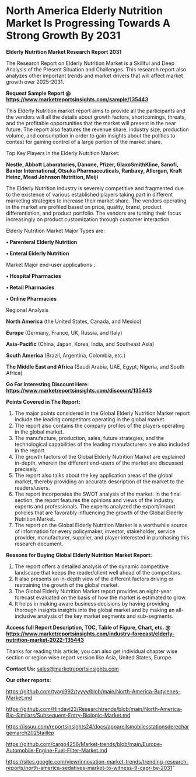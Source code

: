 # North America Elderly Nutrition Market Is Progressing Towards A Strong Growth By 2031

<strong>Elderly Nutrition Market Research Report 2031</strong>

The Research Report on Elderly Nutrition Market is a Skillful and Deep Analysis of the Present Situation and Challenges. This research report also analyzes other important trends and market drivers that will affect market growth over 2025-2031.

<strong>Request Sample Report @ <a href=https://www.marketreportsinsights.com/sample/135443>https://www.marketreportsinsights.com/sample/135443</a></strong>

This Elderly Nutrition market report aims to provide all the participants and the vendors will all the details about growth factors, shortcomings, threats, and the profitable opportunities that the market will present in the near future. The report also features the revenue share, industry size, production volume, and consumption in order to gain insights about the politics to contest for gaining control of a large portion of the market share.

Top Key Players in the Elderly Nutrition Market:

<strong>Nestle, Abbott Laboratories, Danone, Pfizer, GlaxoSmithKline, Sanofi, Baxter International, Otsuka Pharmaceuticals, Ranbaxy, Allergan, Kraft Heinz, Mead Johnson Nutrition, Meiji</strong>

The Elderly Nutrition Industry is severely competitive and fragmented due to the existence of various established players taking part in different marketing strategies to increase their market share. The vendors operating in the market are profiled based on price, quality, brand, product differentiation, and product portfolio. The vendors are turning their focus increasingly on product customization through customer interaction.

Elderly Nutrition Market Major Types are:

<strong>• Parenteral Elderly Nutrition

• Enteral Elderly Nutrition</strong>

Market Major end-user applications :

<strong>• Hospital Pharmacies

• Retail Pharmacies

• Online Pharmacies</strong>

Regional Analysis

</u><strong><b>North America</b></strong> (the United States, Canada, and Mexico)

<strong><b>Europe </b></strong>(Germany, France, UK, Russia, and Italy)

<strong><b>Asia-Pacific</b></strong> (China, Japan, Korea, India, and Southeast Asia)

<strong><b>South America</b></strong> (Brazil, Argentina, Colombia, etc.)

<strong><b>The Middle East and Africa</b></strong> (Saudi Arabia, UAE, Egypt, Nigeria, and South Africa)

<strong>Go For Interesting Discount Here: <a href=https://www.marketreportsinsights.com/discount/135443>https://www.marketreportsinsights.com/discount/135443</a></strong>

<strong>Points Covered in The Report:</strong>
<ol>
  <li>The major points considered in the Global Elderly Nutrition Market report include the leading competitors operating in the global market.</li>
  <li>The report also contains the company profiles of the players operating in the global market.</li>
  <li>The manufacture, production, sales, future strategies, and the technological capabilities of the leading manufacturers are also included in the report.</li>
  <li>The growth factors of the Global Elderly Nutrition Market are explained in-depth, wherein the different end-users of the market are discussed precisely.</li>
  <li>The report also talks about the key application areas of the global market, thereby providing an accurate description of the market to the readers/users.</li>
  <li>The report incorporates the SWOT analysis of the market. In the final section, the report features the opinions and views of the industry experts and professionals. The experts analyzed the export/import policies that are favorably influencing the growth of the Global Elderly Nutrition Market.</li>
  <li>The report on the Global Elderly Nutrition Market is a worthwhile source of information for every policymaker, investor, stakeholder, service provider, manufacturer, supplier, and player interested in purchasing this research document.</li>
</ol>
<strong>Reasons for Buying Global Elderly Nutrition Market Report:</strong>

<ol>
  <li>The report offers a detailed analysis of the dynamic competitive landscape that keeps the reader/client well ahead of the competitors.</li>
  <li>It also presents an in-depth view of the different factors driving or restraining the growth of the global market.</li>
  <li>The Global Elderly Nutrition Market report provides an eight-year forecast evaluated on the basis of how the market is estimated to grow.</li>
  <li>It helps in making aware business decisions by having providing thorough insights insights into the global market and by making an all-inclusive analysis of the key market segments and sub-segments.</li>
</ol>
<strong>Access full Report Description, TOC, Table of Figure, Chart, etc. @ <a href=https://www.marketreportsinsights.com/industry-forecast/elderly-nutrition-market-2022-135443>https://www.marketreportsinsights.com/industry-forecast/elderly-nutrition-market-2022-135443</a></strong>


Thanks for reading this article; you can also get individual chapter wise section or region wise report version like Asia, United States, Europe.

<strong>Contact Us:</strong>
sales@marketreportsinsights.com

<strong>Our other reports:</strong>

<a href=https://github.com/tyagi992/tyyyy/blob/main/North-America-Butylenes-Market.md>https://github.com/tyagi992/tyyyy/blob/main/North-America-Butylenes-Market.md</a>

<a href=https://github.com/Hindavi23/Researchtrends/blob/main/North-America-Bio-Similars/Subsequent-Entry-Biologic-Market.md>https://github.com/Hindavi23/Researchtrends/blob/main/North-America-Bio-Similars/Subsequent-Entry-Biologic-Market.md</a>

<a href=https://issuu.com/reportsinsights24/docs/appareilsmobilesstationsderechargemarch2025taillep>https://issuu.com/reportsinsights24/docs/appareilsmobilesstationsderechargemarch2025taillep</a>

<a href=https://github.com/cargo4256/Market-trends/blob/main/Europe-Automobile-Engine-Fuel-Filter-Market.md>https://github.com/cargo4256/Market-trends/blob/main/Europe-Automobile-Engine-Fuel-Filter-Market.md</a>

<a href=https://sites.google.com/view/innovation-market-trends/trending-research-reports/north-america-sedatives-market-to-witness-9-cagr-by-2031>https://sites.google.com/view/innovation-market-trends/trending-research-reports/north-america-sedatives-market-to-witness-9-cagr-by-2031</a>"
